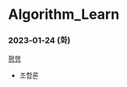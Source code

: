 # Algorithm_Learn
### 2023-01-24 (화)
[평행](https://school.programmers.co.kr/learn/courses/30/lessons/120875)
- 조합론
